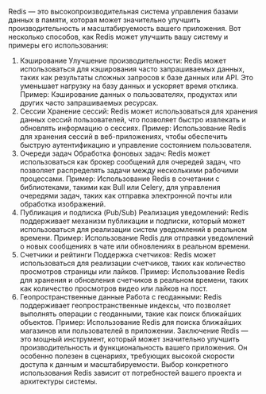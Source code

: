Redis — это высокопроизводительная система управления базами данных в памяти, которая может значительно улучшить производительность и масштабируемость вашего приложения. Вот несколько способов, как Redis может улучшить вашу систему и примеры его использования:
1. Кэширование
   Улучшение производительности: Redis может использоваться для кэширования часто запрашиваемых данных, таких как результаты сложных запросов к базе данных или API. Это уменьшает нагрузку на базу данных и ускоряет время отклика.
   Пример: Кэширование данных о пользователях, продуктах или других часто запрашиваемых ресурсах.
2. Сессии
   Хранение сессий: Redis может использоваться для хранения данных сессий пользователей, что позволяет быстро извлекать и обновлять информацию о сессиях.
   Пример: Использование Redis для хранения сессий в веб-приложениях, чтобы обеспечить быструю аутентификацию и управление состоянием пользователя.
3. Очереди задач
   Обработка фоновых задач: Redis может использоваться как брокер сообщений для очередей задач, что позволяет распределять задачи между несколькими рабочими процессами.
   Пример: Использование Redis в сочетании с библиотеками, такими как Bull или Celery, для управления очередями задач, таких как отправка электронной почты или обработка изображений.
4. Публикация и подписка (Pub/Sub)
   Реализация уведомлений: Redis поддерживает механизм публикации и подписки, который может использоваться для реализации систем уведомлений в реальном времени.
   Пример: Использование Redis для отправки уведомлений о новых сообщениях в чате или обновлениях в реальном времени.
5. Счетчики и рейтинги
   Поддержка счетчиков: Redis может использоваться для реализации счетчиков, таких как количество просмотров страницы или лайков.
   Пример: Использование Redis для хранения и обновления счетчиков в реальном времени, таких как количество просмотров видео или лайков на пост.
6. Геопространственные данные
   Работа с геоданными: Redis поддерживает геопространственные индексы, что позволяет выполнять операции с геоданными, такие как поиск ближайших объектов.
   Пример: Использование Redis для поиска ближайших магазинов или пользователей в приложении.
   Заключение
   Redis — это мощный инструмент, который может значительно улучшить производительность и функциональность вашего приложения. Он особенно полезен в сценариях, требующих высокой скорости доступа к данным и масштабируемости. Выбор конкретного использования Redis зависит от потребностей вашего проекта и архитектуры системы.